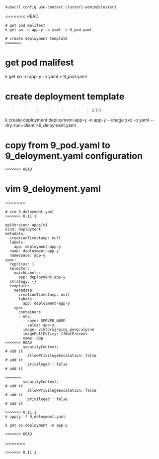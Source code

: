 ```
kubectl config use-context cluster1-admin@cluster1
```
<<<<<<< HEAD
``` 
# get pod malifest 
k get po -n app-y -o yaml  > 9_pod.yaml

# create deployment template 
=======
```
# get pod malifest
k get po -n app-y -o yaml  > 9_pod.yaml

# create deployment template
>>>>>>> 0.11.1

k create  deployment deployment-app-y -n app-y --image xxx -o yaml --dry-run=client >9_deloyment.yaml

# copy from 9_pod.yaml  to 9_deloyment.yaml  configuration

```
<<<<<<< HEAD
``` 
# vim 9_deloyment.yaml  
=======
```
# vim 9_deloyment.yaml
>>>>>>> 0.11.1

apiVersion: apps/v1
kind: Deployment
metadata:
  creationTimestamp: null
  labels:
    app: deployment-app-y
  name: deployment-app-y
  namespace: app-y
spec:
  replicas: 1
  selector:
    matchLabels:
      app: deployment-app-y
  strategy: {}
  template:
    metadata:
      creationTimestamp: null
      labels:
        app: deployment-app-y
    spec:
      containers:
      - env:
        - name: SERVER_NAME
          value: app-y
        image: viktoruj/ping_pong:alpine
        imagePullPolicy: IfNotPresent
        name: app
<<<<<<< HEAD
        securityContext:                                                           # add it 
          allowPrivilegeEscalation: false                                          # add it 
          privileged : false                                                       # add it 

```

``` 
=======
        securityContext:                                                           # add it
          allowPrivilegeEscalation: false                                          # add it
          privileged : false                                                       # add it

```

```
>>>>>>> 0.11.1
k apply -f 9_deloyment.yaml

k get po,deployment -n app-y

<<<<<<< HEAD
```
=======
```
>>>>>>> 0.11.1

